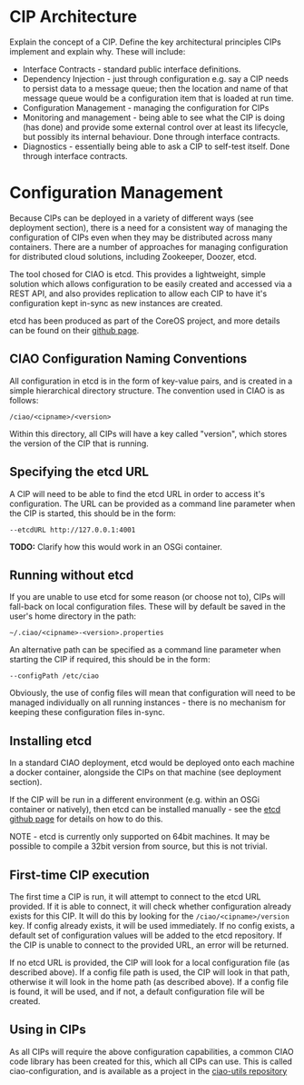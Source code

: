 # CIP Architecture

Explain the concept of a CIP. Define the key architectural principles CIPs implement and explain why. These will include:
* Interface Contracts - standard public interface definitions.
* Dependency Injection - just through configuration e.g. say a CIP needs to persist data to a message queue; then the location and name of that message queue would be a configuration item that is loaded at run time.
* Configuration Management - managing the configuration for CIPs
* Monitoring and management - being able to see what the CIP is doing (has done) and provide some external control over at least its lifecycle, but possibly its internal behaviour. Done through interface contracts.
* Diagnostics - essentially being able to ask a CIP to self-test itself. Done through interface contracts.

# Configuration Management

Because CIPs can be deployed in a variety of different ways (see deployment
section), there is a need for a consistent way of managing the configuration of
CIPs even when they may be distributed across many containers. There are a
number of approaches for managing configuration for distributed cloud solutions,
including Zookeeper, Doozer, etcd.

The tool chosed for CIAO is etcd. This provides a lightweight, simple solution
which allows configuration to be easily created and accessed via a REST API, and
also provides replication to allow each CIP to have it's configuration kept
in-sync as new instances are created.

etcd has been produced as part of the CoreOS project, and more details can be
found on their [github page](https://github.com/coreos/etcd).

## CIAO Configuration Naming Conventions

All configuration in etcd is in the form of key-value pairs, and is created in
a simple hierarchical directory structure. The convention used in CIAO is as
follows:

`/ciao/<cipname>/<version>`

Within this directory, all CIPs will have a key called "version", which stores
the version of the CIP that is running.

## Specifying the etcd URL

A CIP will need to be able to find the etcd URL in order to access it's
configuration. The URL can be provided as a command line parameter when the
CIP is started, this should be in the form:

`--etcdURL http://127.0.0.1:4001`

**TODO:** Clarify how this would work in an OSGi container.

## Running without etcd

If you are unable to use etcd for some reason (or choose not to), CIPs will
fall-back on local configuration files. These will by default be saved in the
user's home directory in the path:

`~/.ciao/<cipname>-<version>.properties`

An alternative path can be specified as a command line parameter when starting
the CIP if required, this should be in the form:

`--configPath /etc/ciao`

Obviously, the use of config files will mean that configuration will need to
be managed individually on all running instances - there is no mechanism for
keeping these configuration files in-sync.

## Installing etcd

In a standard CIAO deployment, etcd would be deployed onto each machine a
docker container, alongside the CIPs on that machine (see deployment section).

If the CIP will be run in a different environment (e.g. within an OSGi container
or natively), then etcd can be installed manually - see the
[etcd github page](https://github.com/coreos/etcd)
for details on how to do this.

NOTE - etcd is currently only supported on 64bit machines. It may be possible to
compile a 32bit version from source, but this is not trivial.

## First-time CIP execution

The first time a CIP is run, it will attempt to connect to the etcd URL provided.
If it is able to connect, it will check whether configuration already exists for
this CIP. It will do this by looking for the `/ciao/<cipname>/version` key. If
config already exists, it will be used immediately. If no config exists, a
default set of configuration values will be added to the etcd repository.
If the CIP is unable to connect to the provided URL, an error will be returned.

If no etcd URL is provided, the CIP will look for a local configuration file
(as described above). If a config file path is used, the CIP will look in that
path, otherwise it will look in the home path (as described above).
If a config file is found, it will be used, and if not, a default
configuration file will be created.

## Using in CIPs

As all CIPs will require the above configuration capabilities, a common CIAO
code library has been created for this, which all CIPs can use. This is called
ciao-configuration, and is available as a project in the
[ciao-utils repository](https://github.com/nhs-ciao/ciao-utils)

